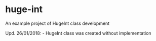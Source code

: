 # huge-int
An example project of HugeInt class development

Upd. 26/01/2018:
	- HugeInt class was created without implementation